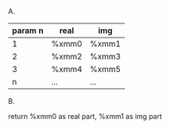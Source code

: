 
A.

|param n|real|img|
|--|--|--|
|1|%xmm0|%xmm1|
|2|%xmm2|%xmm3|
|3|%xmm4|%xmm5|
|n|...|...|

B.

return %xmm0 as real part, %xmm1 as img part

